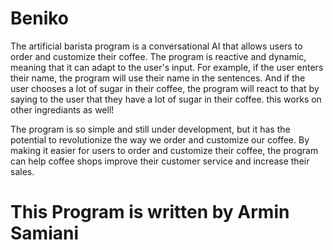 # Beniko
The artificial barista program is a conversational AI that allows users to order and customize their coffee. The program is reactive and dynamic, meaning that it can adapt to the user's input. For example, if the user enters their name, the program will use their name in the sentences. And if the user chooses a lot of sugar in their coffee, the program will react to that by saying to the user that they have a lot of sugar  in their coffee. this works on other ingrediants as well!

The program is so simple and still under development, but it has the potential to revolutionize the way we order and customize our coffee. By making it easier for users to order and customize their coffee, the program can help coffee shops improve their customer service and increase their sales.

# This Program is written by Armin Samiani
